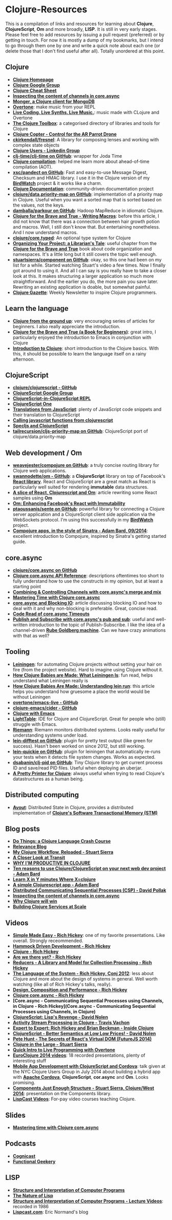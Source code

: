 Clojure-Resources
=================

This is a compilation of links and resources for learning about **Clojure**, **ClojureScript**, **Om** and more broadly, **LISP**. It is still in very early stages. Please feel free to add resources by issuing a pull request (preferred) or by getting in touch. For now it is mostly a dump of my bookmarks, but I intend to go through them one by one and write a quick note about each one (or delete those that I don't find useful after all). Totally unordered at this point.

## Clojure
* **[Clojure Homepage](http://clojure.org)**
* **[Clojure Google Group](https://groups.google.com/forum/#!forum/clojure)**
* **[Clojure Cheat Sheet](http://grimoire.arrdem.com/)**
* **[Inspecting the content of channels in core.async](http://tgk.github.io/2013/10/inspect-core-async-channels.html)**
* **[Monger, a Clojure client for MongoDB](http://clojuremongodb.info/articles/getting_started.html)**
* **[Overtone](https://github.com/overtone/overtone)**: make music from your REPL
* **[Live Coding. Live Synths. Live Music.](http://meta-ex.com)**: music made with CLojure and Overtone
* **[The Clojure Toolbox](http://www.clojure-toolbox.com)**: a categorised directory of libraries and tools for Clojure
* **[Clojure Copter - Control for the AR Parrot Drone](https://github.com/gigasquid/clj-drone)**
* **[ckirkendall/fresnel](https://github.com/ckirkendall/fresnel)**: A library for composing lenses and working with complex state objects
* **[Clojure Users - Linkedin Group](https://www.linkedin.com/groups?home=&gid=1058217)**
* **[clj-time/clj-time on GitHub](https://github.com/clj-time/clj-time)**: wrapper for Joda Time
* **[Clojure compilation](http://clojure.org/compilation)**: helped me learn more about ahead-of-time compilation (AOT).
* **[xsc/pandect on GitHub](https://github.com/xsc/pandect)**: Fast and easy-to-use Message Digest, Checksum and HMAC library. I use it in the Clojure version of my **[BirdWatch](https://github.com/matthiasn/BirdWatch)** project & it works like a charm.
* **[Clojure Documentation](http://clojure-doc.org)**: community-driven documentation project
* **[clojure/data.priority-map on GitHub](https://github.com/clojure/data.priority-map)**: implementation of a priority map in Clojure. Useful when you want a sorted map that is sorted based on the values, not the keys.
* **[damballa/parkour on GitHub](https://github.com/damballa/parkour)**: Hadoop MapReduce in idiomatic Clojure.
* **[Clojure for the Brave and True - Writing Macros](http://www.braveclojure.com/writing-macros/)**: before this article, I did not know that there was a connection between hair growth potion and macros. Well, I still don't know that. But entertaining nonetheless. And I now understand macros.
* **[clojure/core.typed](https://github.com/clojure/core.typed)**: An optional type system for Clojure
* **[Organizing Your Project: a Librarian's Tale](http://www.braveclojure.com/organization/)**: useful chapter from the **[Clojure for the Brave and True](http://www.braveclojure.com/)** book about code organization and namespaces. It's a little long but it still covers the topic well enough.
* **[stuartsierra/component on GitHub](https://github.com/stuartsierra/component)**: okay, so this one had been on my list for a while. Started watching Stuart's video a few times. Now I finally got around to using it. And all I can say is you really have to take a closer look at this. It makes structuring a larger application so much more straightforward. And the earlier you do, the more pain you save later. Rewriting an existing application is doable, but somewhat painful.
* [**Clojure Gazette**](http://www.clojuregazette.com): Weekly Newsletter to inspire Clojure programmers.

## Learn the language
* **[Clojure from the ground up](http://aphyr.com/tags/Clojure-from-the-ground-up)**: very encouraging series of articles for beginners. I also really appreciate the introduction.
* **[Clojure for the Brave and True (a Book for Beginners)](http://www.braveclojure.com)**: great intro, I particularly enjoyed the introduction to Emacs in conjunction with Clojure
* **[Introduction to Clojure](http://clojure-doc.org/articles/tutorials/introduction.html)**: short introduction to the Clojure basics. With this, it should be possible to learn the language itself on a rainy afternoon.

## ClojureScript
* **[clojure/clojurescript - GitHub](https://github.com/clojure/clojurescript)**
* **[ClojureScript Google Group](https://groups.google.com/forum/#!forum/clojurescript)**
* **[ClojureScript-in-ClojureScript REPL](http://clojurescript.net)**
* **[ClojureScript One](http://clojurescriptone.com)**
* **[Translations from JavaScript](http://www.polymer-project.org)**: plenty of JavaScript code snippets and their translation to ClojureScript
* **[Calling javascript functions from clojurescript](http://odyssomay.github.io/2011/10/10/calling-javascript-functions-from-clojurescript.html)**
* **[Specljs and ClojureScript](http://speclj.com/specljs)**
* **[tailrecursion/cljs-priority-map on GitHub](https://github.com/tailrecursion/cljs-priority-map)**: ClojureScript port of clojure/data.priority-map
 
## Web development / Om
* **[weavejester/compojure on GitHub](https://github.com/weavejester/compojure)**: a truly concise routing library for Clojure web applications.
* **[swannodette/om - GitHub](https://github.com/swannodette/om)**: a **ClojureScript** library on top of Facebook's **[React library](http://facebook.github.io/react/)**. React and ClojureScript are a great match as React is particularly well suited for rendering **immutable** data structures.
* **[A slice of React, Clojurescript and Om](http://www.lexicallyscoped.com/2013/12/25/slice-of-reactjs-and-cljs.html)**: article rewriting some React samples using **Om**
* **[Om: Enhancing Facebook's React with Immutability](http://www.infoq.com/news/2014/01/om-react)**
* **[ptaoussanis/sente on GitHub](https://github.com/ptaoussanis/sente)**: powerful library for connecting a Clojure server application and a ClojureScript client side application via the WebSockets protocol. I'm using this successfully in my **[BirdWatch](https://github.com/matthiasn/birdwatch/)** project.
* **[Compojure apps, in the style of Sinatra - Adam Bard, 09/2014](http://adambard.com/blog/sinatra-docs-in-clojure/)**: excellent introduction to Compojure, inspired by Sinatra's getting started guide.

## core.async
* **[clojure/core.async on GitHub](https://github.com/clojure/core.async/)**
* **[Clojure core.async API Reference](https://clojure.github.io/core.async/)**: descriptions oftentimes too short to fully understand how to use the constructs in my opinion, but at least a starting point
* **[Combining & Controlling Channels with core.async's merge and mix](http://yobriefca.se/blog/2014/06/01/combining-and-controlling-channels-with-core-dot-asyncs-merge-and-mix/)**
* **[Mastering Time with Clojure core.async](http://sssslide.com/speakerdeck.com/hlship/mastering-time-with-clojure-core-dot-async)**
* **[core.async and Blocking IO](http://martintrojer.github.io/clojure/2013/07/07/coreasync-and-blocking-io/)**: article discussing blocking IO and how to deal with it and why non-blocking is preferable. Great, concise read.
* **[Code Read of core.async Timeouts](http://hueypetersen.com/posts/2013/07/10/code-read-of-core-async-timeouts/)**
* **[Publish and Subscribe with core.async's pub and sub](http://yobriefca.se/blog/2014/06/04/publish-and-subscribe-with-core-dot-asyncs-pub-and-sub/)**: useful and well-written introduction to the topic of Publish-Subscribe. I like the idea of a channel-driven **[Rube Goldberg machine](https://en.wikipedia.org/wiki/Rube_Goldberg_machine)**. Can we have crazy animations with that as well?

## Tooling
* **[Leiningen](http://leiningen.org)**: for automating Clojure projects without setting your hair on fire (from the project website). Hard to imagine using Clojure without it.
* **[How Clojure Babies are Made: What Leiningen Is](http://www.flyingmachinestudios.com/programming/how-clojure-babies-are-made-what-leiningen-is/)**: fun read, helps understand what Leiningen really is
* **[How Clojure Babies Are Made: Understanding lein run](http://www.flyingmachinestudios.com/programming/how-clojure-babies-are-made-lein-run/)**: this article helps you understand how gruesome a place the world would be without Leiningen
* **[overtone/emacs-live - GitHub](https://github.com/overtone/emacs-live)**
* **[clojure-emacs/cider - GitHub](https://github.com/clojure-emacs/cider)**
* **[Clojure with Emacs](http://clojure-doc.org/articles/tutorials/emacs.html)**
* **[LightTable](http://www.lighttable.com)**: IDE for Clojure and ClojureScript. Great for people who (still) struggle with Emacs.
* **[Riemann](http://riemann.io)**: Riemann monitors distributed systems. Looks really useful for understanding systems under load.
* **[lein-difftest on GitHub](https://github.com/brentonashworth/lein-difftest)**: plugin for pretty test output (like green for success). Hasn't been worked on since 2012, but still working.
* **[lein-quickie on GitHub](https://github.com/jakepearson/quickie)**: plugin for leiningen that automatically re-runs your tests when it detects file system changes. Works as expected.
* **[dsabanin/clj-pid on GitHub](https://github.com/dsabanin/clj-pid)**: Tiny Clojure library to get current process ID and save/read PID files. Useful when deploying an uberjar.
* **[A Pretty Printer for Clojure](https://clojure.github.io/clojure/doc/clojure/pprint/PrettyPrinting.html)**: always useful when trying to read Clojure's datastructures as a human being.

## Distributed computing
* **[Avout](https://github.com/liebke/avout)**: Distributed State in Clojure, provides a distributed implementation of **[Clojure's Software Transactional Memory (STM)](http://clojure.org/refs)**

## Blog posts
* **[Do Things: a Clojure Language Crash Course](http://www.braveclojure.com/do-things/)**
* **[Relevance Blog](http://thinkrelevance.com/blog)**
* **[My Clojure Workflow, Reloaded - Stuart Sierra](http://thinkrelevance.com/blog/2013/06/04/clojure-workflow-reloaded)**
* **[A Closer Look at Transit](http://swannodette.github.io/2014/07/23/a-closer-look-at-transit/)**
* **[WHY I'M PRODUCTIVE IN CLOJURE](http://yogthos.net/#/blog/49-Why+I'm+Productive+in+Clojure)**
* **[Ten reasons to use Clojure/ClojureScript on your next web dev project - Adam Bard](http://adambard.com/blog/ten-reasons-to-use-clojure/)**
* **[Learn X in Y minutes Where X=clojure](http://learnxinyminutes.com/docs/clojure/)**
* **[A simple Clojurescript app - Adam Bard](http://adambard.com/blog/a-simple-clojurescript-app/)**
* **[Distributed Communicating Sequential Processes (CSP) - David Pollak](http://blog.goodstuff.im/intro_dragonmark)**
* **[Inspecting the content of channels in core.async](http://tgk.github.io/2013/10/inspect-core-async-channels.html)**
* **[Why Clojure will win](http://michaelochurch.wordpress.com/2013/08/07/why-clojure-will-win/)**
* **[Building Clojure Services at Scale](http://blog.josephwilk.net/clojure/building-clojure-services-at-scale.html)**

## Videos
* **[Simple Made Easy - Rich Hickey](http://www.infoq.com/presentations/Simple-Made-Easy)**: one of my favorite presentations. Like overall. Strongly receommended.
* **[Hammock Driven Development - Rich Hickey](https://www.youtube.com/watch?v=f84n5oFoZBc)**
* **[Clojure - Rich Hickey](http://www.infoq.com/presentations/hickey-clojure)**
* **[Are we there yet? - Rich Hickey](http://www.infoq.com/presentations/Are-We-There-Yet-Rich-Hickey)**
* **[Reducers - A Library and Model for Collection Processing - Rich Hickey ](http://www.infoq.com/presentations/Clojure-Reducers)**
* **[The Language of the System - Rich Hickey, Conj 2012](https://www.youtube.com/watch?v=ROor6_NGIWU)**: less about Clojure and more about the design of systems in general. Well worth watching (like all of Rich Hickey's talks, really).
* **[Design, Composition and Performance - Rich Hickey](http://www.infoq.com/presentations/Design-Composition-Performance)**
* **[Clojure core.async - Rich Hickey](http://www.infoq.com/presentations/clojure-core-async)**
* **[Core.async - Communicating Sequential Processes using Channels, in Clojure - Rich Hickey](Core.async - Communicating Sequential Processes using Channels, in Clojure)**
* **[ClojureScript: Lisp's Revenge - David Nolen](https://www.youtube.com/watch?v=MTawgp3SKy8)**
* **[Activity Stream Processing in Clojure - Travis Vachon](https://www.youtube.com/watch?v=0l7Va3-wXeI)**
* **[Expert to Expert: Rich Hickey and Brian Beckman - Inside Clojure](https://www.youtube.com/watch?v=wASCH_gPnDw)**
* **[ClojureScript - Better Semantics at Low Low Prices! - David Nolen](http://www.infoq.com/presentations/ClojureScript-Optimizations)**
* **[Pete Hunt - The Secrets of React's Virtual DOM (FutureJS 2014)](https://www.youtube.com/watch?v=-DX3vJiqxm4)**
* **[Clojure in the Large - Stuart Sierra](http://www.infoq.com/presentations/Clojure-Large-scale-patterns-techniques)**
* **[Quick Intro to Live Programming with Overtone](https://vimeo.com/22798433)**
* **[EuroClojure 2014 videos](https://vimeo.com/channels/781458)**: 18 recorded presentations, plenty of interesting stuff
* **[Mobile App Development with ClojureScript and Cordova](http://www.hakkalabs.co/articles/mobile-app-development-clojurescript-cordova#!)**: talk given at the NYC Clojure Users Group in July 2014 about building a hybrid app with **[Apache Cordova](http://cordova.apache.org)**, **ClojureScript**, **cor.async** and **Om**. Looks promising.
* **[Components Just Enough Structure - Stuart Sierra, Clojure/West 2014](https://www.youtube.com/watch?v=13cmHf_kt-Q)**: presentation on the Components library.
* [**LispCast Videos**](http://www.purelyfunctional.tv/): For-pay video courses teaching Clojure.

## Slides
* **[Mastering time with Clojure core.async](http://sssslide.com/speakerdeck.com/hlship/mastering-time-with-clojure-core-dot-async)**


## Podcasts
* **[Cognicast](http://thinkrelevance.com/blog/tags/podcast)**
* **[Functional Geekery](http://www.functionalgeekery.com)**

## LISP
* **[Structure and Interpretation of Computer Programs](http://mitpress.mit.edu/sicp/)**
* **[The Nature of Lisp](http://www.defmacro.org/ramblings/lisp.html)**
* **[Structure and Interpretation of Computer Programs - Lecture Videos](http://ocw.mit.edu/courses/electrical-engineering-and-computer-science/6-001-structure-and-interpretation-of-computer-programs-spring-2005/video-lectures/)**: recorded in 1986
* **[Lispcast.com](http://www.lispcast.com)**: Eric Normand's blog 

